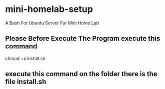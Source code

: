 # mini-homelab-setup
A Bash For Ubuntu Server For Mini Home Lab

Please Before Execute The Program execute this command
-
chmod +x install.sh

execute this command on the folder there is the file install.sh
-
